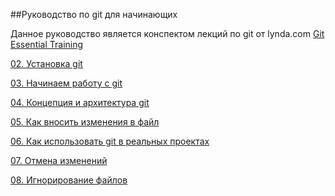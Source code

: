 ##Руководство по git для начинающих

Данное руководство является конспектом лекций по git от lynda.com [Git Essential Training](https://www.lynda.com/Git-tutorials/Git-Essential-Training/100222-2.html)

[02. Установка git](02-how-to-install-git.md)

[03. Начинаем работу с git](03-getting-started.md)

[04. Концепция и архитектура git](04-git-concepts-and-architecture.md)

[05. Как вносить изменения в файл](05-how-to-make-changes-to-files.md)

[06. Как использовать git в реальных проектах](06-how-to-use-git-with-a-real-project.md)

[07. Отмена изменений](07-undoing-changes.md)

[08. Игнорирование файлов](08-ignoring-files.md)
